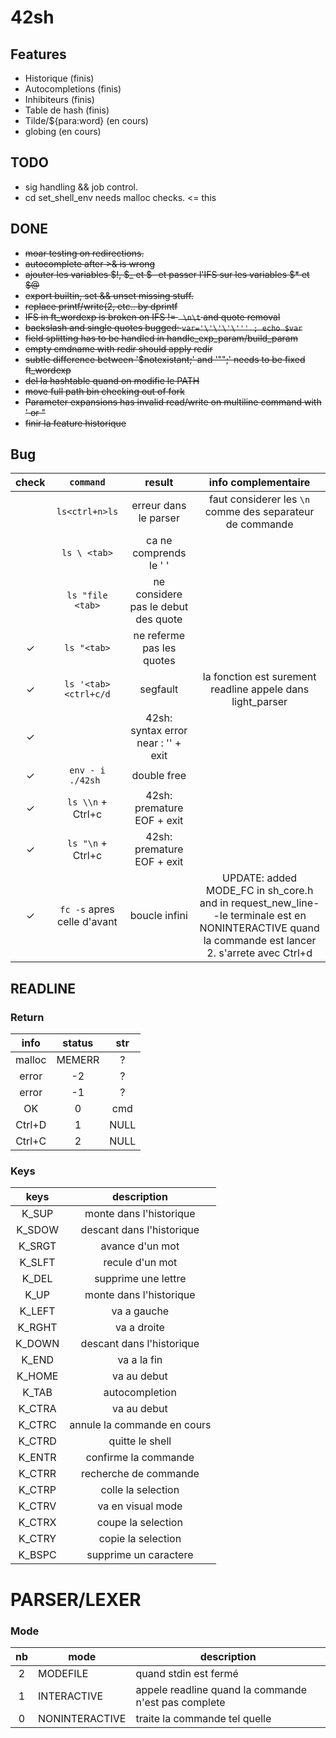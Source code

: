 # 42sh

## Features
- Historique (finis)
- Autocompletions (finis)
- Inhibiteurs (finis)
- Table de hash (finis)
- Tilde/${para:word} (en cours)
- globing (en cours)


## TODO
- sig handling && job control.
- cd set_shell_env needs malloc checks. <= this

## DONE
- ~~moar testing on redirections.~~
- ~~autocomplete after >& is wrong~~
- ~~ajouter les variables $!, $\_ et $- et passer l'IFS sur les variables $\* et $@~~
- ~~export builtin, set && unset missing stuff.~~
- ~~replace printf/write(2, etc.. by dprintf~~
- ~~IFS in ft_wordexp is broken on IFS != ` \n\t` and quote removal~~
- ~~backslash and single quotes bugged: `var='\'\'\'\''' ; echo $var`~~
- ~~field splitting has to be handled in handle_exp_param/build_param~~
- ~~empty cmdname with redir should apply redir~~
- ~~subtle difference between '$notexistant;' and '"";' needs to be fixed ft_wordexp~~
- ~~del la hashtable quand on modifie le PATH~~
- ~~move full path bin checking out of fork~~
- ~~Parameter expansions has invalid read/write on multiline command with ' or "~~
- ~~finir la feature historique~~

## Bug
|check|     `command`     |                result               | info complementaire |
|:---:|:-----------------:|:-----------------------------------:|:-------------------:|
|     | `ls<ctrl+n>ls`    | erreur dans le parser               |faut considerer les `\n` comme des separateur de commande|
|     | `ls \ <tab>`      | ca ne comprends le ' '              ||
|     | `ls "file <tab>`  | ne considere pas le debut des quote ||
|  ✓  | `ls "<tab>`       | ne referme pas les quotes           ||
|  ✓  | `ls '<tab><ctrl+c/d`| segfault |la fonction est surement readline appele dans light_parser||
|  ✓  | ` `               | 42sh: syntax error near : '' + exit ||
|  ✓  | `env - i ./42sh ` | double free						    ||
|  ✓  | `ls \\n` + Ctrl+c | 42sh: premature EOF + exit          ||
|  ✓  | `ls "\n` + Ctrl+c | 42sh: premature EOF + exit          ||
|  ✓  | `fc -s` apres celle d'avant | boucle infini | UPDATE: added MODE_FC in sh_core.h and in request_new_line--le terminale est en NONINTERACTIVE quand la commande est lancer 2. s'arrete avec Ctrl+d |

## READLINE
### Return
| info | status | str |
|:----:|:------:|:---:|
|malloc| MEMERR |  ?  |
|error |   -2   |  ?  |
|error |   -1   |  ?  |
|  OK  |    0   | cmd |
|Ctrl+D|    1   | NULL|
|Ctrl+C|    2   | NULL|

### Keys

|  keys  |          description        |
|:------:|:---------------------------:|
| K_SUP  | monte dans l'historique     |
| K_SDOW | descant dans l'historique   |
| K_SRGT | avance d'un mot             |
| K_SLFT | recule d'un mot             |
| K_DEL  | supprime une lettre         |
| K_UP   | monte dans l'historique     |
| K_LEFT | va a gauche                 |
| K_RGHT | va a droite                 |
| K_DOWN | descant dans l'historique   | 
| K_END  | va a la fin                 |
| K_HOME | va au debut                 |
| K_TAB  | autocompletion              |
| K_CTRA | va au debut                 |
| K_CTRC | annule la commande en cours |
| K_CTRD | quitte le shell             |
| K_ENTR | confirme la commande        |
| K_CTRR | recherche de commande       |
| K_CTRP | colle la selection          |
| K_CTRV | va en visual mode           |
| K_CTRX | coupe la selection          |
| K_CTRY | copie la selection          |
| K_BSPC | supprime un caractere       |

# PARSER/LEXER
### Mode
|nb|      mode      |description|
|:-:|-|-|
|2 |    MODEFILE    |quand stdin est fermé|
|1 |   INTERACTIVE  |appele readline quand la commande n'est pas complete |
|0 | NONINTERACTIVE |traite la commande tel quelle |
